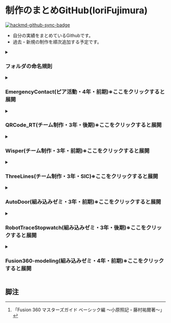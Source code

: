 # 制作のまとめGitHub(IoriFujimura)

[![hackmd-github-sync-badge](https://hackmd.io/S2YPlCf6Skm6G75rnTZXmA/badge)](https://hackmd.io/S2YPlCf6Skm6G75rnTZXmA)

* 自分の実績をまとめているGithubです。
* 過去・新規の制作を順次追加する予定です。

<details>
<summary>

### フォルダの命名規則
</summary>

* 分類
  - Peer: ピア活動<br>※ピア活動とは後輩の授業にチューターの学生が参加して先生の手が足りない状況をサポートすること
  - Team: チーム制作
  - Zemi: 組込系ゼミ
* 学年
  - #3: ３年次
  - #4: ４年次
  - SIC: SIC<br>※SICとはECCで夏休み2週間かけて行うチーム制作のこと
* 時期
  - B4: 前期（4~9月頃）
  - AFT: 後期（10~3月頃）
* 名前
  - _<作品名>: アンダーバーの後に作品名
</details>


<details>
<summary>
 
### EmergencyContact(ピア活動・4年・前期)※ここをクリックすると展開
</summary>
    
* ２年次の学生の開発内容の決まっているチーム制作の「緊急連絡掲示板」の作成です

---

### **指定、決まり**
* 作成物が決まっている
<br>※制作期間は第1フェーズ[4/11～5/19（5週目まで）]のみ、第2フェーズ[5/20～6/30（11週目まで）]は企画→制作が自由
* BacklogやGitなどのタスク管理を行えるようになる
* 2年生は｢ApacheとMySQL｣がインストールされており、ローカルでの実行で使用する
* 最終的に｢用意されているサーバー｣で実装する
* 開発言語は｢PHP｣を想定

### **開発内容**
  - ## **｢緊急時の連絡用掲示板｣**

### **開発理由**
* 社内の緊急用の安否確認のシステムがないことを解決するため

### **補足**
* 設計書、要件定義書、画面遷移図は書かなくても良い
* ログイン、新規登録の機能がある（社員のみが使うが登録画面も作る）
* Excel、テーブルのような全員の一覧（社員名、役職、安否情報など）が見れる画面
* 掲示板となっているが、投稿機能は不要（時間があれば作っても良い）
<br>※ただし、自身の被害状況を報告する投稿機能は必要
* 完成品、作成例はない

### **ピアチューターのやること**
* 学生の困っていることを解決する
* 緊急時の安否確認サイトの作成の手助け
* 完成品がないので今回作成しました。

---

## **確認画像**
![シス開1_ログイン](https://user-images.githubusercontent.com/93113173/167468888-30a32d2c-a10b-4d48-86c8-a4d8061ab1a5.png)
![シス開1_登録](https://user-images.githubusercontent.com/93113173/167468945-f3b46e3f-dd85-4ece-9933-e731c8d56232.png)
![シス開1_登録確認](https://user-images.githubusercontent.com/93113173/167468961-e8f129eb-8f54-45e9-a91d-56417720f209.png)
![シス開1_入力](https://user-images.githubusercontent.com/93113173/167468996-907177c6-2c7d-4527-a1dd-f0f21e63a321.png)
![シス開1_掲示板](https://user-images.githubusercontent.com/93113173/167469008-b17daa63-4fbc-4dca-bdbb-79c4437feeed.png)
</details>


<details>
<summary>
 
### QRCode_RT(チーム制作・3年・後期)※ここをクリックすると展開
</summary>

* QRコードを読み取って翻訳するアプリです。
* 文字の読み取りは画像認識(OCR)で行うことが可能になりました。ただ、OCRには文章が斜めや歪んでいるとき、文字が欠損しているときに読み取ることができないという問題がありました。
* そこで、問題に対応できるQRコードに情報をデータとして受け渡すことで解決しようと試みた制作です。<br>

使用例）：
  * 看板や広告にQRコードを添えることで外国の方でも「QRCode_RT」を使用することで書かれた内容を理解できる
  * メニュー表に添えることでお客様が「QRCode_RT」を使用することで、どのようなモノか把握することができる

https://user-images.githubusercontent.com/93113173/163839920-329fb6c4-8458-4163-9eab-7b5bd4e8115f.mp4
</details>


<details>
<summary>
 
### Wisper(チーム制作・3年・前期)※ここをクリックすると展開
</summary>

* チーム制作で開発内容が決まっていたモノです。
* 簡単なSNSアプリです。

## **確認画像**
<img src="https://user-images.githubusercontent.com/93113173/167469428-88031696-31fd-4414-898a-7ec4db0ff5b6.jpg" width="25%" alt="ログイン画面">
<img src="https://user-images.githubusercontent.com/93113173/167469442-86352127-dc98-439e-81d8-ce72db048c20.jpg" width="25%" alt="新規登録画面">
<img src="https://user-images.githubusercontent.com/93113173/167469469-468211a2-2e9a-4509-9516-8321da7a9951.jpg" width="25%" alt="ログイン後の最初の画面">
<img src="https://user-images.githubusercontent.com/93113173/167469510-ea31453e-5825-46a1-a2a1-d3a64cf32843.jpg" width="25%" alt="検索（ユーザー）画面">
<img src="https://user-images.githubusercontent.com/93113173/167469517-d9262231-759d-4bed-8187-7ea2bfee71f1.jpg" width="25%" alt="検索（投稿）画面">
<img src="https://user-images.githubusercontent.com/93113173/167469549-30180a4c-8b81-48e0-94cf-abab2c229901.jpg" width="25%" alt="投稿画面">
<img src="https://user-images.githubusercontent.com/93113173/167469680-8852139b-0dd9-4735-b355-13f2a5fa5efa.jpg" width="25%" alt="プロフィール編集（最初）画面">
<img src="https://user-images.githubusercontent.com/93113173/167469668-f497b82b-84e1-440e-a266-48808300fd4c.jpg" width="25%" alt="プロフィール編集（選択リスト）画面">
<img src="https://user-images.githubusercontent.com/93113173/167469597-e71e3ad6-0d1e-4500-96c0-3078ad3f5a7f.jpg" width="25%" alt="タイムライン（自分の投稿）画面">
<img src="https://user-images.githubusercontent.com/93113173/167469604-24c2295e-2d67-49aa-85b4-9f5505fb1376.jpg" width="25%" alt="タイムライン（いいね）画面">
<img src="https://user-images.githubusercontent.com/93113173/167469694-97ca1b20-2ec9-45d3-bb82-0f1a2e68b4ee.jpg" width="25%" alt="フォロー確認画面">
<img src="https://user-images.githubusercontent.com/93113173/167469704-bb377339-f417-4854-ba09-b0d7080f96df.jpg" width="25%" alt="フォロワー確認画面">
</details>


<details>
<summary>
 
### ThreeLines(チーム制作・3年・SIC)※ここをクリックすると展開
</summary>

* 夏休み2週間程の期間で行うチーム制作で、「コミュニケーション」をテーマに「４人３目並べ」を制作しました。
* 有名な「〇×ゲーム」を４人で行うイメージです。
    
* <h3>ルール</h3>

  - 勝利条件
    * 合計１０点で勝ち
    * または縦横斜めを1つずつ揃えると勝ち
    
  - 得点
    * 揃ったことのない列のリーチを阻止すると1点
    * 揃っていない列を揃えると3点が追加

## **確認画像**
![ThreeLines_Playing](https://user-images.githubusercontent.com/93113173/167469882-54fe2a74-d4c9-4996-8e79-316d7c93af51.png)
</details>


<details>
<summary>
 
### AutoDoor(組み込みゼミ・3年・前期)※ここをクリックすると展開
</summary>

* ゼミの時間に作成した自動ドアの模型です。
* コロナ禍で接触が懸念されます。そこで非接触の仕組みをドアに取り付けることができたら、需要があると考えて制作しました。

 <img src="https://user-images.githubusercontent.com/93113173/164448326-59eb5854-b39d-4f03-9227-58390237daeb.jpg" width="35%">
</details>


<details>
<summary>
 
### RobotTraceStopwatch(組み込みゼミ・3年・後期)※ここをクリックすると展開
</summary>

* ゼミの時間に作成したロボトレースの計測を行うストップウォッチです。

https://user-images.githubusercontent.com/93113173/163949635-5f38c89b-0748-44c6-abf3-5626e1b6e049.mp4
</details>


<details>
<summary>
 
### Fusion360-modeling(組み込みゼミ・4年・前期)※ここをクリックすると展開
</summary>

* Fusion360の機能を用いた3Dモデルの作成を行っています。
* 教科書[^1]で基本的なコマンドや機能について学び、基礎的な知識を身に着けています。
* 学んだことを活かしてロボトレースの本体の修正を行っています。
<br>※本体は前任者がFreeCadでモデリングを行っていたので、Fusion360に合った形に変更しています。

<img src="https://user-images.githubusercontent.com/93113173/164351714-6b62d7c4-60fe-43bc-b9cc-2c84f67e487e.png" width="40%">
<img src="https://user-images.githubusercontent.com/93113173/164351725-d3e2818b-257a-49f9-b981-6e8f7fe5d66b.png" width="50%">
</details>


## 脚注
[^1]:「Fusion 360 マスターズガイド ベーシック編 ～小原照記・藤村祐爾著～」
